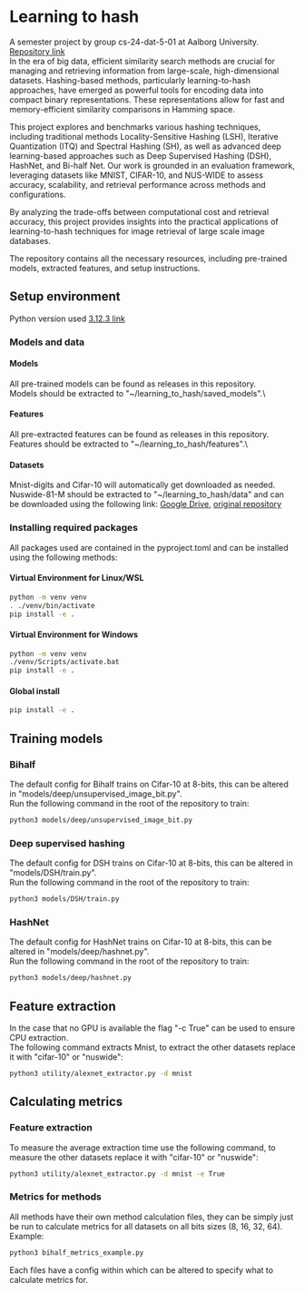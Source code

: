 # Learning to hash
A semester project by group cs-24-dat-5-01 at Aalborg University.\
[Repository link](https://github.com/P5-MOAMAS/learning_to_hash)\
In the era of big data, efficient similarity search methods are crucial for managing and retrieving information from large-scale, high-dimensional datasets. Hashing-based methods, particularly learning-to-hash approaches, have emerged as powerful tools for encoding data into compact binary representations. These representations allow for fast and memory-efficient similarity comparisons in Hamming space.

This project explores and benchmarks various hashing techniques, including traditional methods Locality-Sensitive Hashing (LSH), Iterative Quantization (ITQ) and Spectral Hashing (SH), as well as advanced deep learning-based approaches such as Deep Supervised Hashing (DSH), HashNet, and Bi-half Net. Our work is grounded in an evaluation framework, leveraging datasets like MNIST, CIFAR-10, and NUS-WIDE to assess accuracy, scalability, and retrieval performance across methods and configurations.

By analyzing the trade-offs between computational cost and retrieval accuracy, this project provides insights into the practical applications of learning-to-hash techniques for image retrieval of large scale image databases. 

The repository contains all the necessary resources, including pre-trained models, extracted features, and setup instructions.

## Setup environment

Python version used [3.12.3 link](https://www.python.org/downloads/release/python-3123/)

### Models and data

#### Models

All pre-trained models can be found as releases in this repository.\
Models should be extracted to "~/learning_to_hash/saved_models".\

#### Features

All pre-extracted features can be found as releases in this repository.\
Features should be extracted to "~/learning_to_hash/features".\

#### Datasets

Mnist-digits and Cifar-10 will automatically get downloaded as needed.\
Nuswide-81-M should be extracted to "~/learning_to_hash/data" and can be downloaded using the following
link: [Google Drive](https://drive.google.com/file/d/0B7IzDz-4yH_HMFdiSE44R1lselE/view?usp=sharing&resourcekey=0-w5zM4GH9liG3rtoZoWzXag),
[original repository](https://github.com/thuml/HashNet/blob/master/pytorch/README.md)

### Installing required packages

All packages used are contained in the pyproject.toml and can be installed using the following methods:

#### Virtual Environment for Linux/WSL

```bash
python -m venv venv
. ./venv/bin/activate
pip install -e .
```

#### Virtual Environment for Windows

```bash
python -m venv venv
./venv/Scripts/activate.bat
pip install -e .
```

#### Global install

```bash
pip install -e .
```

## Training models

### Bihalf

The default config for Bihalf trains on Cifar-10 at 8-bits, this can be altered in "models/deep/unsupervised_image_bit.py".\
Run the following command in the root of the repository to train:

```bash
python3 models/deep/unsupervised_image_bit.py
```

### Deep supervised hashing

The default config for DSH trains on Cifar-10 at 8-bits, this can be altered in "models/DSH/train.py".\
Run the following command in the root of the repository to train:

```bash
python3 models/DSH/train.py
```

### HashNet

The default config for HashNet trains on Cifar-10 at 8-bits, this can be altered in "models/deep/hashnet.py".\
Run the following command in the root of the repository to train:

```bash
python3 models/deep/hashnet.py
```

## Feature extraction

In the case that no GPU is available the flag "-c True" can be used to ensure CPU extraction.\
The following command extracts Mnist, to extract the other datasets replace it with "cifar-10" or "nuswide":

```bash
python3 utility/alexnet_extractor.py -d mnist
```

## Calculating metrics

### Feature extraction

To measure the average extraction time use the following command, to measure the other datasets replace it with "cifar-10" or "nuswide":

```bash
python3 utility/alexnet_extractor.py -d mnist -e True
```

### Metrics for methods

All methods have their own method calculation files, they can be simply just be run to calculate metrics for all datasets on all bits sizes (8, 16, 32, 64).
Example:

```bash
python3 bihalf_metrics_example.py
```

Each files have a config within which can be altered to specify what to calculate metrics for.
